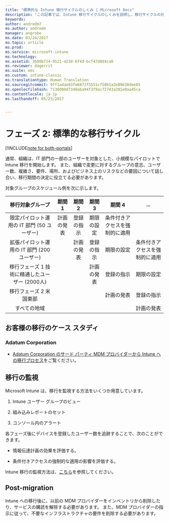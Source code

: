 ```yaml
---
title: "標準的な Intune 移行サイクルのしくみ | Microsoft Docs"
description: "この記事では、Intune 移行サイクルのしくみを説明し、移行サイクルの対応方法の例を示します。"
keywords: 
author: andredm7
ms.author: andredm
manager: angrobe
ms.date: 03/24/2017
ms.topic: article
ms.prod: 
ms.service: microsoft-intune
ms.technology: 
ms.assetid: 3688b724-9521-4210-bf4d-bcf47d8d4ca0
ms.reviewer: dagerrit
ms.suite: ems
ms.custom: intune-classic
ms.translationtype: Human Translation
ms.sourcegitcommit: 9ff1adae93fe6873f5551cf58b1a2e89638dee85
ms.openlocfilehash: 7130d09d7340aba94f3f9ac72743a281e0aa45ca
ms.contentlocale: ja-jp
ms.lasthandoff: 05/23/2017


---
```


# <a name="phase-2-typical-migration-cycle"></a>フェーズ 2: 標準的な移行サイクル

[!INCLUDE[note for both-portals](../includes/note-for-both-portals.md)]

通常、組織は、IT 部門の一部のユーザーを対象とした、小規模なパイロットで Intune 移行を開始します。 また、組織で変更に対するグループの意志、ユーザー数、複雑さ、要件、場所、およびビジネス上のリスクなどの要因について話し合い、移行期間の決定に役立てる必要があります。

対象グループのスケジュール例を次に示します。

  | **移行対象グループ** | **期間 1** | **期間 2** | **期間 3** | **期間 4** | **...**
|:---:|:---:|:---:|:---:|:---:|:---:|
| 限定パイロット運用の IT 部門 (50 ユーザー) | 計画の発表 | 登録の指示 | 期限の設定 | 条件付きアクセスを強制的に適用 |  |                                                        
| 拡張パイロット運用の IT 部門 (200 ユーザー) |  | 計画の発表 | 登録の指示 | 期限の設定 | 条件付きアクセスを強制的に適用 | 
| 移行フェーズ 1 技術に精通したユーザー (2000人) |  |  | 計画の発表 | 登録の指示 | 期限の設定 | 
| 移行フェーズ 2 米国東部 |  |  |  | 計画の発表 | 登録の指示 | 
| すべての地域 |  |  |  |  | 計画の発表 | 

## <a name="customer-migration-case-study"></a>お客様の移行のケース スタディ

### <a name="adatum-corporation"></a>Adatum Corporation

- [Adatum Corporation のサード パーティ MDM プロバイダーから Intune への移行プロセス](https://gallery.technet.microsoft.com/Intune-migration-guide-893a95e3?redir=0)をご覧ください。

## <a name="monitoring-migration"></a>移行の監視

Microsoft Intune は、移行を監視する方法をいくつか用意しています。

1.  Intune ユーザー グループのビュー

2.  組み込みレポートのセット

3.  コンソール内のアラート

各フェーズ後にデバイスを登録したユーザー数を追跡することで、次のことができます。

-   情報伝達計画の効果を評価する。

-   条件付きアクセスの強制的な適用の影響を評価する。

Intune 移行の監視方法は、[こちら](/intune-classic/deploy-use/understand-microsoft-intune-operations-by-using-reports)を参照してください。

## <a name="post-migration"></a>Post-migration

Intune への移行後に、以前の MDM プロバイダーをインベントリから削除したり、サービスの購読を解除する必要があります。 また、MDM プロバイダーの指示に従って、不要なインフラストラクチャの要件を削除する必要があります。

